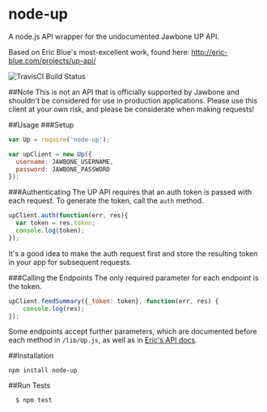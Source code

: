 # node-up

A node.js API wrapper for the undocumented Jawbone UP API.

Based on Eric Blue's most-excellent work, found here: http://eric-blue.com/projects/up-api/

![TravisCI Build Status](https://travis-ci.org/jonlong/node-up.png)

##Note
This is not an API that is officially supported by Jawbone and shouldn't be considered for use in production applications. Please use this client at your own risk, and please be considerate when making requests!

##Usage
###Setup
```js
var Up = require('node-up');

var upClient = new Up({
  username: JAWBONE_USERNAME,
  password: JAWBONE_PASSWORD
});
```

###Authenticating
The UP API requires that an auth token is passed with each request.  To generate the token, call the `auth` method.

```js
upClient.auth(function(err, res){
  var token = res.token;
  console.log(token);
});
```
It's a good idea to make the auth request first and store the resulting token in your app for subsequent requests.

###Calling the Endpoints
The only required parameter for each endpoint is the token.

```js
upClient.feedSummary({_token: token}, function(err, res) {
	console.log(res);
});
```

Some endpoints accept further parameters, which are documented before each method in `/lib/Up.js`, as well as in [Eric's API docs](http://eric-blue.com/projects/up-api/).

##Installation
```
npm install node-up
```

##Run Tests
``` bash
  $ npm test
```

